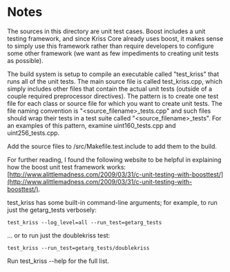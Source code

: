 # Notes
The sources in this directory are unit test cases.  Boost includes a
unit testing framework, and since Kriss Core already uses boost, it makes
sense to simply use this framework rather than require developers to
configure some other framework (we want as few impediments to creating
unit tests as possible).

The build system is setup to compile an executable called "test_kriss"
that runs all of the unit tests.  The main source file is called
test_kriss.cpp, which simply includes other files that contain the
actual unit tests (outside of a couple required preprocessor
directives).  The pattern is to create one test file for each class or
source file for which you want to create unit tests.  The file naming
convention is "<source_filename>_tests.cpp" and such files should wrap
their tests in a test suite called "<source_filename>_tests".  For an
examples of this pattern, examine uint160_tests.cpp and
uint256_tests.cpp.

Add the source files to /src/Makefile.test.include to add them to the build.

For further reading, I found the following website to be helpful in
explaining how the boost unit test framework works:
[http://www.alittlemadness.com/2009/03/31/c-unit-testing-with-boosttest/](http://www.alittlemadness.com/2009/03/31/c-unit-testing-with-boosttest/).

test_kriss has some built-in command-line arguments; for
example, to run just the getarg_tests verbosely:

    test_kriss --log_level=all --run_test=getarg_tests

... or to run just the doublekriss test:

    test_kriss --run_test=getarg_tests/doublekriss

Run  test_kriss --help   for the full list.

